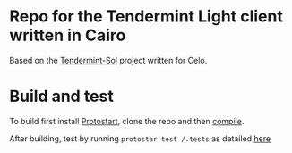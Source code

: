 # Repo for the Tendermint Light client written in Cairo

Based on the [Tendermint-Sol](https://github.com/ChorusOne/tendermint-sol/) project written for Celo.

# Build and test

To build first install [Protostart](https://docs.swmansion.com/protostar/docs/tutorials/introduction), clone the repo and then [compile](https://docs.swmansion.com/protostar/docs/tutorials/guides/compiling). 

After building, test by running `protostar test /.tests` as detailed [here](https://docs.swmansion.com/protostar/docs/tutorials/guides/testing)
